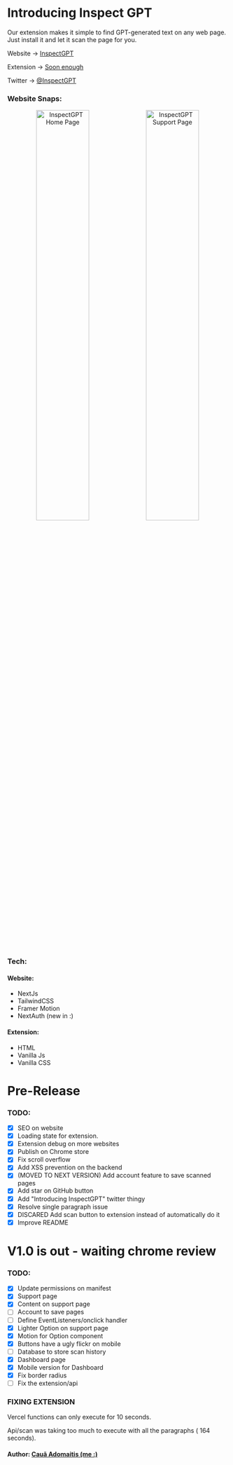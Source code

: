 # Introducing Inspect GPT

Our extension makes it simple to find GPT-generated text on any web page. Just install it and let it scan the page for you.

Website → [ InspectGPT ](https://inspectgpt.com)

Extension → [ Soon enough ](https://inspectgpt.com)

Twitter → [ @InspectGPT ](https://twitter.com/inspectgpt)

### Website Snaps:

<p align="center">
<img alt="InspectGPT Home Page" src="https://github.com/adomaitisc/inspect-gpt/blob/main/readme-images/screenshot-home.png?raw=true" width="49%"> <img alt="InspectGPT Support Page" src="https://github.com/adomaitisc/inspect-gpt/blob/main/readme-images/screenshot-support.png?raw=true" width="49%">
</p>

### Tech:

#### Website:

- NextJs
- TailwindCSS
- Framer Motion
- NextAuth (new in :)

#### Extension:

- HTML
- Vanilla Js
- Vanilla CSS

# Pre-Release

### TODO:

- [x] SEO on website
- [x] Loading state for extension.
- [x] Extension debug on more websites
- [x] Publish on Chrome store
- [x] Fix scroll overflow
- [x] Add XSS prevention on the backend
- [x] (MOVED TO NEXT VERSION) Add account feature to save scanned pages
- [x] Add star on GitHub button
- [x] Add "Introducing InspectGPT" twitter thingy
- [x] Resolve single paragraph issue
- [x] DISCARED Add scan button to extension instead of automatically do it
- [x] Improve README

# V1.0 is out - waiting chrome review

### TODO:

- [x] Update permissions on manifest
- [x] Support page
- [x] Content on support page
- [ ] Account to save pages
- [ ] Define EventListeners/onclick handler
- [x] Lighter Option on support page
- [x] Motion for Option component
- [x] Buttons have a ugly flickr on mobile
- [ ] Database to store scan history
- [x] Dashboard page
- [x] Mobile version for Dashboard
- [x] Fix border radius
- [ ] Fix the extension/api

### FIXING EXTENSION

Vercel functions can only execute for 10 seconds.

Api/scan was taking too much to execute with all the paragraphs ( 164 seconds).

#### Author: [ Cauã Adomaitis (me :) ](https://github.com/adomaitisc)


